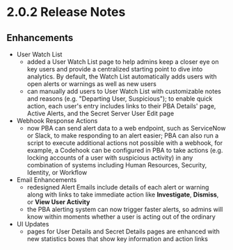 [title]: # (2.0.2)
[tags]: # (Privileged Behavior Analytics,PBA,Release Notes,Read Me)
[priority]: # (7997)
# 2.0.2 Release Notes

## Enhancements

* User Watch List
  * added a User Watch List page to help admins keep a closer eye on key users and provide a centralized starting point to dive into analytics. By default, the Watch List automatically adds users with open alerts or warnings as well as new users
  * can manually add users to User Watch List with customizable notes and reasons (e.g. "Departing User, Suspicious"); to enable quick action, each user's entry includes links to their PBA Details' page, Active Alerts, and the Secret Server User Edit page
* Webhook Response Actions
  * now PBA can send alert data to a web endpoint, such as ServiceNow or Slack, to make responding to an alert easier; PBA can also run a script to execute additional actions not possible with a webhook, for example, a Codehook can be configured in PBA to take actions (e.g. locking accounts of a user with suspicious activity) in any combination of systems including Human Resources, Security, Identity, or Workflow
* Email Enhancements
  * redesigned Alert Emails include details of each alert or warning along with links to take immediate action like **Investigate**, **Dismiss**, or **View User Activity**
  * the PBA alerting system can now trigger faster alerts, so admins will know within moments whether a user is acting out of the ordinary
* UI Updates
  * pages for User Details and Secret Details pages are enhanced with new statistics boxes that show key information and action links